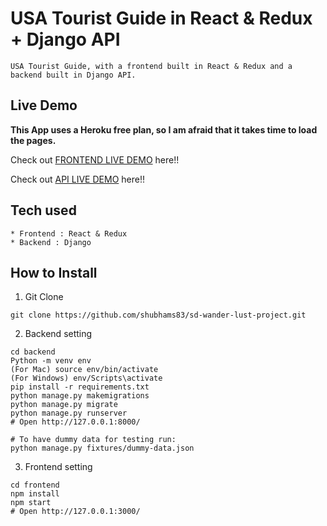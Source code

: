 # USA Tourist Guide in React & Redux + Django API

```
USA Tourist Guide, with a frontend built in React & Redux and a backend built in Django API.
```

## Live Demo

**This App uses a Heroku free plan, so I am afraid that it takes time to load the pages.**

Check out [FRONTEND LIVE DEMO](https://frontend-sd-wd.herokuapp.com/) here!!

Check out [API LIVE DEMO](https://backend-sd-wd.herokuapp.com/) here!!

## Tech used

```
* Frontend : React & Redux
* Backend : Django
```

## How to Install

1. Git Clone

```
git clone https://github.com/shubhams83/sd-wander-lust-project.git
```

2. Backend setting

```
cd backend
Python -m venv env
(For Mac) source env/bin/activate
(For Windows) env/Scripts\activate
pip install -r requirements.txt
python manage.py makemigrations
python manage.py migrate
python manage.py runserver
# Open http://127.0.0.1:8000/

# To have dummy data for testing run:
python manage.py fixtures/dummy-data.json
```

3. Frontend setting

```
cd frontend
npm install
npm start
# Open http://127.0.0.1:3000/
```
